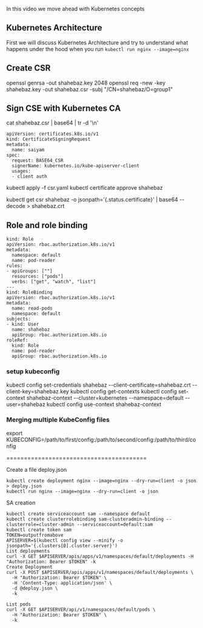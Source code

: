 In this video we move ahead with Kubernetes concepts 

## Kubernetes Architecture 
First we will discuss Kubernetes Architecture and try to understand what happens under the hood when you run `kubectl run nginx --image=nginx`

## Create CSR
openssl genrsa -out shahebaz.key 2048
openssl req -new -key shahebaz.key -out shahebaz.csr -subj "/CN=shahebaz/O=group1"

## Sign CSE with Kubernetes CA
cat shahebaz.csr | base64 | tr -d '\n'

```
apiVersion: certificates.k8s.io/v1
kind: CertificateSigningRequest
metadata:
  name: saiyam
spec:
  request: BASE64_CSR
  signerName: kubernetes.io/kube-apiserver-client
  usages:
  - client auth
```
kubectl apply -f csr.yaml
kubectl certificate approve shahebaz

kubectl get csr shahebaz -o jsonpath='{.status.certificate}' | base64 --decode > shahebaz.crt

## Role and role binding
```
kind: Role
apiVersion: rbac.authorization.k8s.io/v1
metadata:
  namespace: default
  name: pod-reader
rules:
- apiGroups: [""]
  resources: ["pods"]
  verbs: ["get", "watch", "list"]
---
kind: RoleBinding
apiVersion: rbac.authorization.k8s.io/v1
metadata:
  name: read-pods
  namespace: default
subjects:
- kind: User
  name: shahebaz
  apiGroup: rbac.authorization.k8s.io
roleRef:
  kind: Role
  name: pod-reader
  apiGroup: rbac.authorization.k8s.io
```
### setup kubeconfig
kubectl config set-credentials shahebaz --client-certificate=shahebaz.crt --client-key=shahebaz.key
kubectl config get-contexts
kubectl config set-context shahebaz-context --cluster=kubernetes --namespace=default --user=shahebaz
kubectl config use-context shahebaz-context


### Merging multiple KubeConfig files
export KUBECONFIG=/path/to/first/config:/path/to/second/config:/path/to/third/config



========================================

Create a file deploy.json
``` 
kubectl create deployment nginx --image=nginx --dry-run=client -o json > deploy.json
kubectl run nginx --image=nginx --dry-run=client -o json

```

SA creation
```
kubectl create serviceaccount sam --namespace default
kubectl create clusterrolebinding sam-clusteradmin-binding --clusterrole=cluster-admin --serviceaccount=default:sam
kubectl create token sam
TOKEN=outputfromabove
APISERVER=$(kubectl config view --minify -o jsonpath='{.clusters[0].cluster.server}')
List deployments
curl -X GET $APISERVER/apis/apps/v1/namespaces/default/deployments -H "Authorization: Bearer $TOKEN" -k
Create Deployment
curl -X POST $APISERVER/apis/apps/v1/namespaces/default/deployments \
  -H "Authorization: Bearer $TOKEN" \
  -H 'Content-Type: application/json' \
  -d @deploy.json \
  -k

List pods 
curl -X GET $APISERVER/api/v1/namespaces/default/pods \
  -H "Authorization: Bearer $TOKEN" \
  -k  
```
